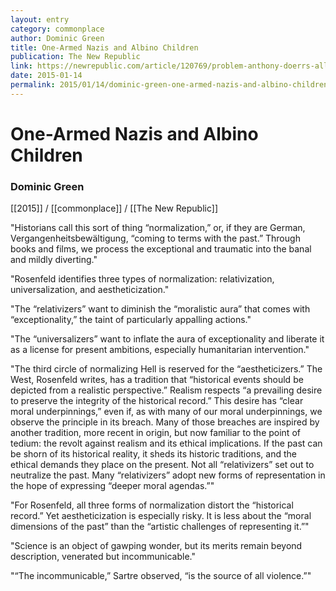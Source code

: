 ```yaml
---
layout: entry
category: commonplace
author: Dominic Green
title: One-Armed Nazis and Albino Children
publication: The New Republic
link: https://newrepublic.com/article/120769/problem-anthony-doerrs-all-light-we-cannot-see
date: 2015-01-14
permalink: 2015/01/14/dominic-green-one-armed-nazis-and-albino-children
---
```


# One-Armed Nazis and Albino Children

### Dominic Green

[[2015]] / [[commonplace]] / [[The New Republic]]

"Historians call this sort of thing “normalization,” or, if they are German, Vergangenheitsbewältigung, “coming to terms with the past.” Through books and films, we process the exceptional and traumatic into the banal and mildly diverting."
 
"Rosenfeld identifies three types of normalization: relativization, universalization, and aestheticization."

"The “relativizers” want to diminish the “moralistic aura” that comes with “exceptionality,” the taint of particularly appalling actions."
 
"The “universalizers” want to inflate the aura of exceptionality and liberate it as a license for present ambitions, especially humanitarian intervention."

"The third circle of normalizing Hell is reserved for the “aestheticizers.” The West, Rosenfeld writes, has a tradition that “historical events should be depicted from a realistic perspective.” Realism respects “a prevailing desire to preserve the integrity of the historical record.” This desire has “clear moral underpinnings,” even if, as with many of our moral underpinnings, we observe the principle in its breach. Many of those breaches are inspired by another tradition, more recent in origin, but now familiar to the point of tedium: the revolt against realism and its ethical implications. If the past can be shorn of its historical reality, it sheds its historic traditions, and the ethical demands they place on the present. Not all “relativizers” set out to neutralize the past. Many “relativizers” adopt new forms of representation in the hope of expressing “deeper moral agendas.”"

"For Rosenfeld, all three forms of normalization distort the “historical record.” Yet aestheticization is especially risky. It is less about the “moral dimensions of the past” than the “artistic challenges of representing it.”"

"Science is an object of gawping wonder, but its merits remain beyond description, venerated but incommunicable."
 
"“The incommunicable,” Sartre observed, “is the source of all violence.”"
